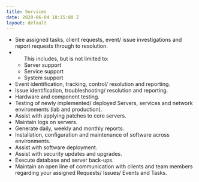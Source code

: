 ```yaml
---
title: Services
date: 2020-06-04 18:15:00 Z
layout: default
---
```


<ul>
  <li> See assigned tasks, client requests, event/ issue investigations and report requests through to resolution.</li>

  <li>
    <ul> This includes, but is not limited to:
          <li> Server support </li>
          <li> Service support </li>
          <li>  System support </li>
    </ul>
  </li>

  <li> Event identification, tracking, control/ resolution and reporting. </li>

  <li> Issue identification, troubleshooting/ resolution and reporting. </li>

  <li> Hardware and component testing. </li>

  <li> Testing of newly implemented/ deployed Servers, services and network environments (lab and production). </li>

  <li> Assist with applying patches to core servers. </li>

  <li> Maintain logs on servers. </li>

  <li> Generate daily, weekly and monthly reports. </li>

  <li> Installation, configuration and maintenance of software across environments. </li>

  <li> Assist with software deployment. </li>

  <li> Assist with security updates and upgrades. </li>

  <li> Execute database and server back-ups. </li>

  <li> Maintain an open line of communication with clients and team members regarding your assigned Requests/ Issues/ Events and Tasks. </li>

</ul>
